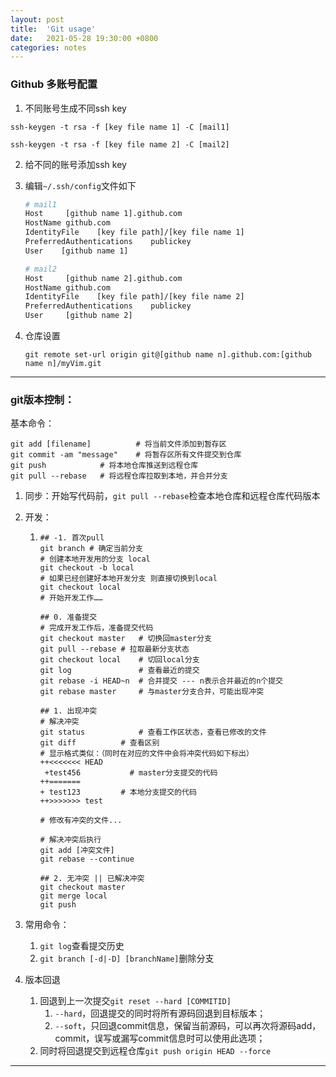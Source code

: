 ```yaml
---
layout: post
title:  'Git usage'
date:   2021-05-28 19:30:00 +0800
categories: notes
---
```


### Github 多账号配置

1. 不同账号生成不同ssh key

`ssh-keygen -t rsa -f [key file name 1] -C [mail1]`

`ssh-keygen -t rsa -f [key file name 2] -C [mail2]`

2. 给不同的账号添加ssh key

3. 编辑`~/.ssh/config`文件如下

   ```bash
   # mail1
   Host     [github name 1].github.com
   HostName github.com
   IdentityFile    [key file path]/[key file name 1]
   PreferredAuthentications    publickey
   User    [github name 1]
   
   # mail2
   Host     [github name 2].github.com
   HostName github.com
   IdentityFile    [key file path]/[key file name 2]
   PreferredAuthentications    publickey
   User     [github name 2]
   ```

4. 仓库设置

   ```shell
   git remote set-url origin git@[github name n].github.com:[github name n]/myVim.git
   ```

---



### git版本控制：

基本命令：

```shell
git add [filename]			# 将当前文件添加到暂存区
git commit -am "message"	# 将暂存区所有文件提交到仓库
git push			# 将本地仓库推送到远程仓库
git pull --rebase	# 将远程仓库拉取到本地，并合并分支
```

1. 同步：开始写代码前，`git pull --rebase`检查本地仓库和远程仓库代码版本

2. 开发：

   1. ```shell
      ## -1. 首次pull
      git branch # 确定当前分支
      # 创建本地开发用的分支 local
      git checkout -b local
      # 如果已经创建好本地开发分支 则直接切换到local
      git checkout local
      # 开始开发工作……
      
      ## 0. 准备提交
      # 完成开发工作后，准备提交代码
      git checkout master	# 切换回master分支
      git pull --rebase	# 拉取最新分支状态
      git checkout local	# 切回local分支
      git log				# 查看最近的提交
      git rebase -i HEAD~n	# 合并提交 --- n表示合并最近的n个提交
      git rebase master 	# 与master分支合并，可能出现冲突
      
      ## 1. 出现冲突
      # 解决冲突
      git status			# 查看工作区状态，查看已修改的文件
      git diff			# 查看区别
      # 显示格式类似：（同时在对应的文件中会将冲突代码如下标出）
      ++<<<<<<< HEAD
       +test456           # master分支提交的代码
      ++=======
      + test123			# 本地分支提交的代码
      ++>>>>>>> test
      
      # 修改有冲突的文件...
      
      # 解决冲突后执行
      git add [冲突文件]
      git rebase --continue
      
      ## 2. 无冲突 || 已解决冲突
      git checkout master
      git merge local
      git push
      ```

3. 常用命令：

   1. `git log`查看提交历史
   2. `git branch [-d|-D] [branchName]`删除分支


3. 版本回退

   1. 回退到上一次提交`git reset --hard [COMMITID]`
      1. `--hard`，回退提交的同时将所有源码回退到目标版本；
      2. `--soft`，只回退commit信息，保留当前源码，可以再次将源码add，commit，误写或漏写commit信息时可以使用此选项；
   2. 同时将回退提交到远程仓库`git push origin HEAD --force`

---



